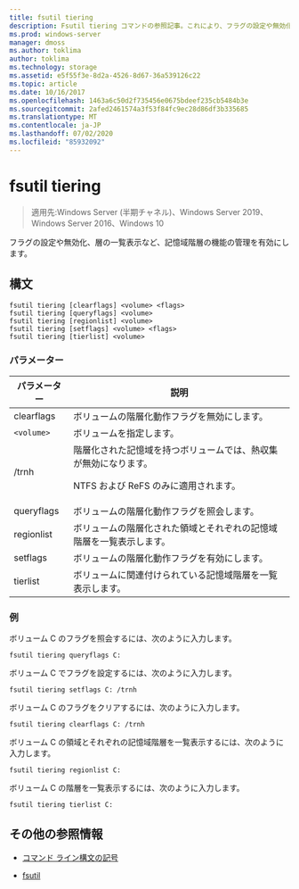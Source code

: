 ```yaml
---
title: fsutil tiering
description: Fsutil tiering コマンドの参照記事。これにより、フラグの設定や無効化、層の一覧表示など、記憶域階層の機能の管理が可能になります。
ms.prod: windows-server
manager: dmoss
ms.author: toklima
author: toklima
ms.technology: storage
ms.assetid: e5f55f3e-8d2a-4526-8d67-36a539126c22
ms.topic: article
ms.date: 10/16/2017
ms.openlocfilehash: 1463a6c50d2f735456e0675bdeef235cb5484b3e
ms.sourcegitcommit: 2afed2461574a3f53f84fc9ec28d86df3b335685
ms.translationtype: MT
ms.contentlocale: ja-JP
ms.lasthandoff: 07/02/2020
ms.locfileid: "85932092"
---
```

# <a name="fsutil-tiering"></a>fsutil tiering

> 適用先:Windows Server (半期チャネル)、Windows Server 2019、Windows Server 2016、Windows 10

フラグの設定や無効化、層の一覧表示など、記憶域階層の機能の管理を有効にします。

## <a name="syntax"></a>構文

```
fsutil tiering [clearflags] <volume> <flags>
fsutil tiering [queryflags] <volume>
fsutil tiering [regionlist] <volume>
fsutil tiering [setflags] <volume> <flags>
fsutil tiering [tierlist] <volume>
```

### <a name="parameters"></a>パラメーター

| パラメーター | 説明 |
| --------- | ----------- |
| clearflags | ボリュームの階層化動作フラグを無効にします。 |
| `<volume>` | ボリュームを指定します。 |
| /trnh | 階層化された記憶域を持つボリュームでは、熱収集が無効になります。<p>NTFS および ReFS のみに適用されます。 |
| queryflags | ボリュームの階層化動作フラグを照会します。 |
| regionlist | ボリュームの階層化された領域とそれぞれの記憶域階層を一覧表示します。 |
| setflags | ボリュームの階層化動作フラグを有効にします。 |
| tierlist | ボリュームに関連付けられている記憶域階層を一覧表示します。 |

### <a name="examples"></a>例

ボリューム C のフラグを照会するには、次のように入力します。

```
fsutil tiering queryflags C:
```

ボリューム C でフラグを設定するには、次のように入力します。

```
fsutil tiering setflags C: /trnh
```

ボリューム C のフラグをクリアするには、次のように入力します。

```
fsutil tiering clearflags C: /trnh
```

ボリューム C の領域とそれぞれの記憶域階層を一覧表示するには、次のように入力します。

```
fsutil tiering regionlist C:
```

ボリューム C の階層を一覧表示するには、次のように入力します。

```
fsutil tiering tierlist C:
```

## <a name="additional-references"></a>その他の参照情報

- [コマンド ライン構文の記号](command-line-syntax-key.md)

- [fsutil](fsutil.md)
